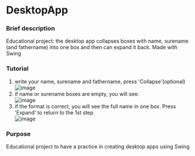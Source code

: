 # DesktopApp
### Brief description
Educational project: the desktop app collapses boxes with name, surename (and fathername) into one box and then can expand it back. Made with Swing
### Tutorial
1. write your name, surename and fathername, press 'Collapse'(optional) <br />  ![image](https://user-images.githubusercontent.com/126516005/221710365-f6d2bf68-f2ee-4bc9-918a-bbdc30362340.png)
2. if name or surename boxes are empty, you will see: <br />  ![image](https://user-images.githubusercontent.com/126516005/221711277-6d623aa8-3357-4914-b006-cae10b991a9d.png)
3. if the format is correct, you will see the full name in one box. Press 'Expand' to return to the 1st step <br />  ![image](https://user-images.githubusercontent.com/126516005/221711815-b8ef6b9e-1c7f-496d-ba30-86d620c68739.png)
### Purpose
Educational project to have a practice in creating desktop apps using Swing
